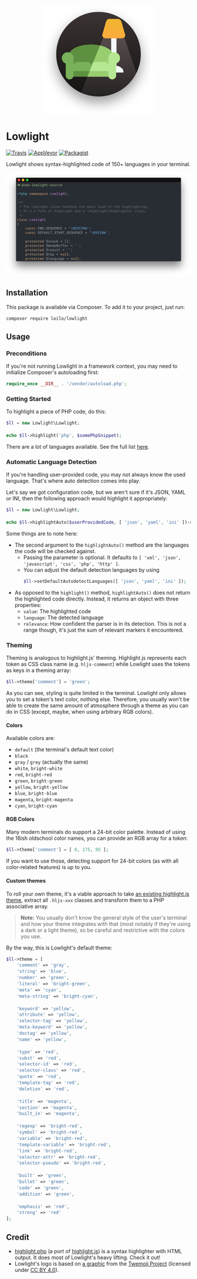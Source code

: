 <div align="center">
  <img width="300" src="lowlight.png" alt="Lowlight logo showing a couch and a shade lamp">
</div>

# Lowlight
[![Travis](https://img.shields.io/travis/Loilo/Lowlight.svg?label=unix&logo=travis)](https://travis-ci.org/Loilo/Lowlight) [![AppVeyor](https://img.shields.io/appveyor/ci/Loilo/Lowlight.svg?label=windows&logo=appveyor)](https://ci.appveyor.com/project/Loilo/lowlight) [![Packagist](https://img.shields.io/packagist/v/loilo/lowlight.svg)](https://packagist.org/packages/loilo/lowlight)

Lowlight shows syntax-highlighted code of 150+ languages in your terminal.

![Part of Lowlight's source code, highlighted with Lowlight](screenshot.png)

## Installation
This package is available via Composer. To add it to your project, just run:

```bash
composer require loilo/lowlight
```

## Usage
### Preconditions
If you're not running Lowlight in a framework context, you may need to initialize Composer's autoloading first:

```php
require_once __DIR__ . '/vendor/autoload.php';
```

### Getting Started
To highlight a piece of PHP code, do this:

```php
$ll = new Lowlight\Lowlight;

echo $ll->highlight('php', $somePhpSnippet);
```

There are a lot of languages available. See the full list [here](https://github.com/scrivo/highlight.php/tree/v9.12.0.4/Highlight/languages).

### Automatic Language Detection
If you're handling user-provided code, you may not always know the used language. That's where auto detection comes into play.

Let's say we got configuration code, but we aren't sure if it's JSON, YAML or INI, then the following approach would highlight it appropriately:

```php
$ll = new Lowlight\Lowlight;

echo $ll->highlightAuto($userProvidedCode, [ 'json', 'yaml', 'ini' ])->value;
```

Some things are to note here:
* The second argument to the `highlightAuto()` method are the languages the code will be checked against.
  * Passing the parameter is optional. It defaults to `[ 'xml', 'json', 'javascript', 'css', 'php', 'http' ]`.
  * You can adjust the default detection languages by using
    ```php
    $ll->setDefaultAutodetectLanguages([ 'json', 'yaml', 'ini' ]);
    ```
* As opposed to the `highlight()` method, `highlightAuto()` does not return the highlighted code directly. Instead, it returns an object with three properties:
  * `value`: The highlighted code
  * `language`: The detected language
  * `relevance`: How confident the parser is in its detection. This is not a range though, it's just the sum of relevant markers it encountered.

### Theming
Theming is analogous to highlight.js' theming. Highlight.js represents each token as CSS class name (e.g. `hljs-comment`) while Lowlight uses the tokens as keys in a theming array:

```php
$ll->theme['comment'] = 'green';
```

As you can see, styling is quite limited in the terminal. Lowlight only allows you to set a token's text color, nothing else. Therefore, you usually won't be able to create the same amount of atmosphere through a theme as you can do in CSS (except, maybe, when using arbitrary RGB colors).

#### Colors
Available colors are:
* `default` (the terminal's default text color)
* `black`
* `gray` / `grey` (actually the same)
* `white`, `bright-white`
* `red`, `bright-red`
* `green`, `bright-green`
* `yellow`, `bright-yellow`
* `blue`, `bright-blue`
* `magenta`, `bright-magenta`
* `cyan`, `bright-cyan`

#### RGB Colors
Many modern terminals do support a 24-bit color palette. Instead of using the 16ish oldschool color names, you can provide an RGB array for a token:

```php
$ll->theme['comment'] = [ 0, 175, 95 ];
```

If you want to use those, detecting support for 24-bit colors (as with all color-related features) is up to you.

#### Custom themes
To roll your own theme, it's a viable approach to take [an existing highlight.js theme](https://github.com/highlightjs/highlight.js/tree/master/src/styles), extract all `.hljs-xxx` classes and transform them to a PHP associative array.

> **Note:** You usually don't know the general style of the user's terminal and how your theme integrates with that (most notably if they're using a dark or a light theme), so be careful and restrictive with the colors you use.

By the way, this is Lowlight's default theme:
```php
$ll->theme = [
    'comment' => 'gray',
    'string' => 'blue',
    'number' => 'green',
    'literal' => 'bright-green',
    'meta' => 'cyan',
    'meta-string' => 'bright-cyan',

    'keyword' => 'yellow',
    'attribute' => 'yellow',
    'selector-tag' => 'yellow',
    'meta-keyword' => 'yellow',
    'doctag' => 'yellow',
    'name' => 'yellow',

    'type' => 'red',
    'subst' => 'red',
    'selector-id' => 'red',
    'selector-class' => 'red',
    'quote' => 'red',
    'template-tag' => 'red',
    'deletion' => 'red',

    'title' => 'magenta',
    'section' => 'magenta',
    'built_in' => 'magenta',

    'regexp' => 'bright-red',
    'symbol' => 'bright-red',
    'variable' => 'bright-red',
    'template-variable' => 'bright-red',
    'link' => 'bright-red',
    'selector-attr' => 'bright-red',
    'selector-pseudo' => 'bright-red',

    'built' => 'green',
    'bullet' => 'green',
    'code' => 'green',
    'addition' => 'green',

    'emphasis' => 'red',
    'strong' => 'red'
];
```

## Credit
* [highlight.php](https://github.com/scrivo/highlight.php) (a port of [highlight.js](https://github.com/highlightjs/highlight.js)) is a syntax highlighter with HTML output. It does most of Lowlight's heavy lifting. Check it out!
* Lowlight's logo is based on [a graphic](https://github.com/twitter/twemoji/blob/gh-pages/2/svg/1f6cb.svg) from the [Twemoji Project](https://github.com/twitter/twemoji) (licensed under [CC BY 4.0](https://creativecommons.org/licenses/by/4.0/)).
